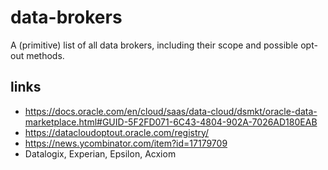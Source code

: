 # data-brokers
A (primitive) list of all data brokers, including their scope and possible opt-out methods.

## links

- https://docs.oracle.com/en/cloud/saas/data-cloud/dsmkt/oracle-data-marketplace.html#GUID-5F2FD071-6C43-4804-902A-7026AD180EAB
- https://datacloudoptout.oracle.com/registry/
- https://news.ycombinator.com/item?id=17179709
- Datalogix, Experian, Epsilon, Acxiom
